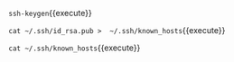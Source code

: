 `ssh-keygen`{{execute}}

`cat ~/.ssh/id_rsa.pub >  ~/.ssh/known_hosts`{{execute}}

`cat ~/.ssh/known_hosts`{{execute}}